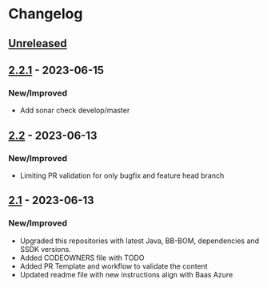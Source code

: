 # Changelog

## [Unreleased]

## [2.2.1] - 2023-06-15

### New/Improved

-   Add sonar check develop/master

## [2.2] - 2023-06-13

### New/Improved

-   Limiting PR validation for only bugfix and feature head branch

## [2.1] - 2023-06-13

### New/Improved

-   Upgraded this repositories with latest Java, BB-BOM, dependencies and SSDK versions.
-   Added CODEOWNERS file with TODO
-   Added PR Template and workflow to validate the content
-   Updated readme file with new instructions align with Baas Azure

[Unreleased]: https://github.com/baas-devops-reference/behaviour-extension-template/compare/2.2.1...HEAD

[2.2.1]: https://github.com/baas-devops-reference/behaviour-extension-template/compare/2.2...2.2.1

[2.2]: https://github.com/baas-devops-reference/behaviour-extension-template/compare/2.1...2.2

[2.1]: https://github.com/baas-devops-reference/behaviour-extension-template/compare/ffa5bd7643dcf306cde1f5821d073776127a9079...2.1
